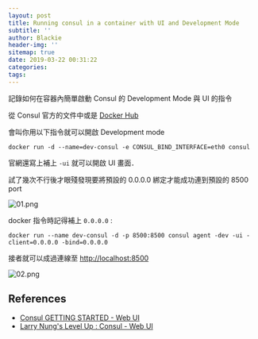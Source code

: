 ```yaml
---
layout: post
title: Running consul in a container with UI and Development Mode
subtitle: ''
author: Blackie
header-img: ''
sitemap: true
date: 2019-03-22 00:31:22
categories:
tags:
---
```


記錄如何在容器內簡單啟動 Consul 的 Development Mode 與 UI 的指令

<!-- More -->

從 Consul 官方的文件中或是 [Docker Hub](https://hub.docker.com/_/consul)

會叫你用以下指令就可以開啟 Development mode

    docker run -d --name=dev-consul -e CONSUL_BIND_INTERFACE=eth0 consul

官網還寫上補上 `-ui` 就可以開啟 UI 畫面．

試了幾次不行後才眼殘發現要將預設的 0.0.0.0 綁定才能成功連到預設的 8500 port

![01.png](01.png)

docker 指令時記得補上 `0.0.0.0` :

    docker run --name dev-consul -d -p 8500:8500 consul agent -dev -ui -client=0.0.0.0 -bind=0.0.0.0

接者就可以成過連線至 [http://localhost:8500](http://localhost:8500)

![02.png](02.png)

## References ##

- [Consul GETTING STARTED - Web UI](https://learn.hashicorp.com/consul/getting-started/ui)
- [Larry Nung's Level Up : Consul - Web UI](http://larrynung.github.io/2018/12/13/Consul-Web-UI/)